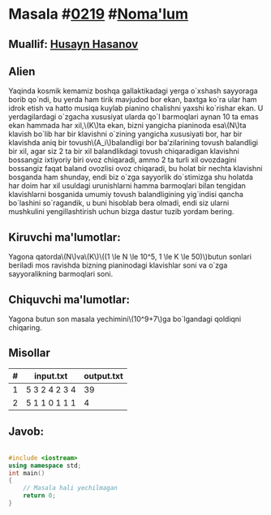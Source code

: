 
<h1>Masala #<a href="https://robocontest.uz/tasks/0219">0219</a> #<a href="https://robocontest.uz/tasks?category=1">Noma'lum</a></h1>
<h2> Muallif: <a href="https://robocontest.uz/profile/husayn_hasanov">Husayn Hasanov</a></h2>
<h2>Alien</h2>
<p>Yaqinda kosmik kemamiz boshqa gallaktikadagi yerga o`xshash sayyoraga borib qo`ndi, bu yerda ham tirik mavjudod bor ekan, baxtga ko`ra ular ham idrok etish va hatto musiqa kuylab pianino chalishni yaxshi ko`rishar ekan. U yerdagilardagi o`zgacha xususiyat ularda qo`l barmoqlari aynan 10 ta emas ekan hammada har xil,\(K\)ta ekan, bizni yangicha pianinoda esa\(N\)ta klavish bo`lib har bir klavishni o`zining yangicha xususiyati bor, har bir klavishda aniq bir tovush\(A_i\)balandligi bor ba’zilarining tovush balandligi bir xil, agar siz 2 ta bir xil balandlikdagi tovush chiqaradigan klavishni bossangiz ixtiyoriy biri ovoz chiqaradi, ammo 2 ta turli xil ovozdagini bossangiz faqat baland ovozlisi ovoz chiqaradi, bu holat bir nechta klavishni bosganda ham shunday, endi biz o`zga sayyorlik do`stimizga shu holatda har doim har xil usuldagi urunishlarni hamma barmoqlari bilan tengidan klavishlarni bosganida umumiy tovush balandligining yig`indisi qancha bo`lashini so`ragandik, u buni hisoblab bera olmadi, endi siz ularni mushkulini yengillashtirish uchun bizga dastur tuzib yordam bering.</p>
<h2>Kiruvchi ma'lumotlar:</h2>
<p>Yagona qatorda\(N\)va\(K\)\((1 \le N \le 10^5, 1 \le K \le 50)\)butun sonlari beriladi mos ravishda bizning pianinodagi klavishlar soni va o`zga sayyoralikning barmoqlari soni.</p>
<h2>Chiquvchi ma'lumotlar:</h2>
<p>Yagona butun son masala yechimini\(10^9+7\)ga bo`lgandagi qoldiqni chiqaring.</p>
<h2>Misollar</h2>
<table>
    <thead>
        <tr>
            <th>#</th>
            <th>input.txt</th>
            <th>output.txt</th>
        </tr>
    </thead>
    <tbody>
            <tr>
                <td>1</td>
                <td>5 3
2 4 2 3 4</td>
                <td>39</td>
            </tr>
            <tr>
                <td>2</td>
                <td>5 1
1 0 1 1 1</td>
                <td>4</td>
            </tr>
    </tbody>
    </table>
    
<h2>Javob:</h2>

######
```cpp
#include <iostream>
using namespace std;
int main()
{
    // Masala hali yechilmagan
    return 0;
}
```
